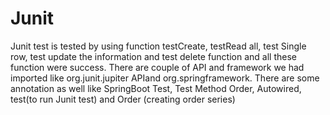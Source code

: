 # Junit

Junit test is tested by using function testCreate, testRead all, test Single row, test update the information and test delete function and all these function were success.
There are couple of API and framework we had imported like org.junit.jupiter APIand org.springframework.
There are some annotation as well like SpringBoot Test, Test Method Order, Autowired, test(to run Junit test) and Order (creating order series)
